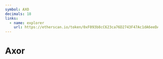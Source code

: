```yaml
---
symbol: AXO
decimals: 18
links:
  - name: explorer
    url: https://etherscan.io/token/0xF093b8cC623ca76D2743F47Ac1dA6eeDA24B040a
---
```


# Axor

